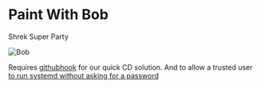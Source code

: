 # Paint With Bob

Shrek Super Party

![Bob](http://www.krogen.co/wp-content/uploads/2017/10/bob-ross-the-joy-of-painting-full-episodes-70-complete-episodes-of-bob-ross-the-joy-of-painting-now-free-to-images.png)

Requires [githubhook](https://github.com/nlf/node-github-hook) for our quick CD solution. And to allow a trusted user [to run systemd without asking for a password](https://github.com/torch2424/dotFiles/blob/master/.files_templates/createAndCopySystemctlService.sh)
